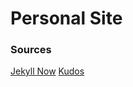 # Personal Site

### Sources

[Jekyll Now](https://github.com/barryclark/jekyll-now)
[Kudos](https://amitu.com/2013/04/kudos-using-parse-for-jekyll/)
